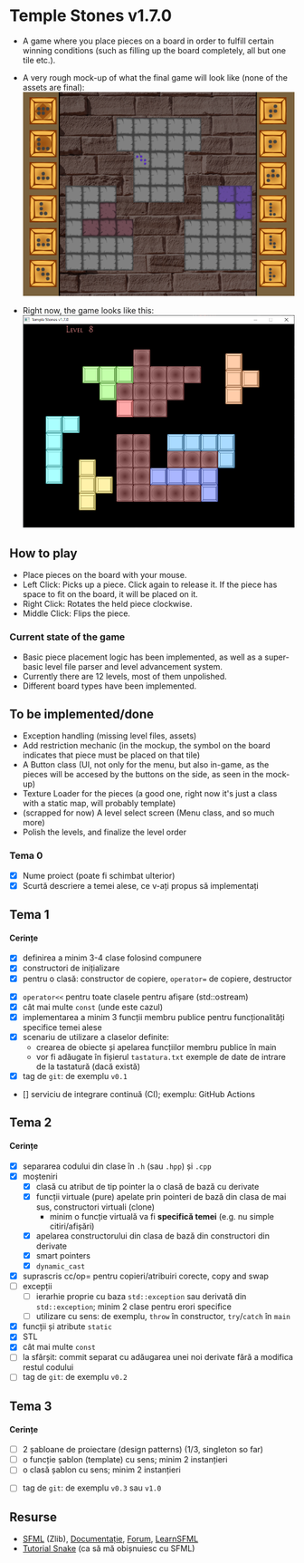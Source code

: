 # Temple Stones v1.7.0

- A game where you place pieces on a board in order to fulfill certain winning conditions (such as filling up the board completely, all but one tile etc.).

- A very rough mock-up of what the final game will look like (none of the assets are final):
![](mockup.png)

- Right now, the game looks like this:
![](v1.7.0.png)

## How to play

- Place pieces on the board with your mouse.
- Left Click: Picks up a piece. Click again to release it. If the piece has space to fit on the board, it will be placed on it.
- Right Click: Rotates the held piece clockwise.
- Middle Click: Flips the piece.

### Current state of the game

- Basic piece placement logic has been implemented, as well as a super-basic level file parser and level advancement system.
- Currently there are 12 levels, most of them unpolished.
- Different board types have been implemented.

## To be implemented/done

- Exception handling (missing level files, assets)
- Add restriction mechanic (in the mockup, the symbol on the board indicates that piece must be placed on that tile)
- A Button class (UI, not only for the menu, but also in-game, as the pieces will be accesed by the buttons on the side, as seen in the mock-up)
- Texture Loader for the pieces (a good one, right now it's just a class with a static map, will probably template)
- (scrapped for now) A level select screen (Menu class, and so much more)
- Polish the levels, and finalize the level order

### Tema 0

- [x] Nume proiect (poate fi schimbat ulterior)
- [x] Scurtă descriere a temei alese, ce v-ați propus să implementați

## Tema 1

#### Cerințe
- [x] definirea a minim 3-4 clase folosind compunere
- [x] constructori de inițializare
- [x] pentru o clasă: constructor de copiere, `operator=` de copiere, destructor
<!-- - [ ] pentru o altă clasă: constructor de mutare, `operator=` de mutare, destructor -->
<!-- - [ ] pentru o altă clasă: toate cele 5 funcții membru speciale -->
- [x] `operator<<` pentru toate clasele pentru afișare (std::ostream)
- [x] cât mai multe `const` (unde este cazul)
- [x] implementarea a minim 3 funcții membru publice pentru funcționalități specifice temei alese
- [x] scenariu de utilizare a claselor definite:
  - crearea de obiecte și apelarea funcțiilor membru publice în main
  - vor fi adăugate în fișierul `tastatura.txt` exemple de date de intrare de la tastatură (dacă există)
- [x] tag de `git`: de exemplu `v0.1`
- [] serviciu de integrare continuă (CI); exemplu: GitHub Actions

## Tema 2

#### Cerințe
- [x] separarea codului din clase în `.h` (sau `.hpp`) și `.cpp`
- [x] moșteniri
  - [x] clasă cu atribut de tip pointer la o clasă de bază cu derivate
  - [x] funcții virtuale (pure) apelate prin pointeri de bază din clasa de mai sus, constructori virtuali (clone)
    - minim o funcție virtuală va fi **specifică temei** (e.g. nu simple citiri/afișări)
  - [x] apelarea constructorului din clasa de bază din constructori din derivate
  - [x] smart pointers
  - [x] `dynamic_cast`
- [x] suprascris cc/op= pentru copieri/atribuiri corecte, copy and swap
- [ ] excepții
  - [ ] ierarhie proprie cu baza `std::exception` sau derivată din `std::exception`; minim 2 clase pentru erori specifice
  - [ ] utilizare cu sens: de exemplu, `throw` în constructor, `try`/`catch` în `main`
- [x] funcții și atribute `static`
- [x] STL
- [x] cât mai multe `const`
- [ ] la sfârșit: commit separat cu adăugarea unei noi derivate fără a modifica restul codului
- [ ] tag de `git`: de exemplu `v0.2`

## Tema 3

#### Cerințe
- [ ] 2 șabloane de proiectare (design patterns) (1/3, singleton so far)
- [ ] o funcție șablon (template) cu sens; minim 2 instanțieri
- [ ] o clasă șablon cu sens; minim 2 instanțieri
<!-- - [ ] o specializare pe funcție/clasă șablon -->
- [ ] tag de `git`: de exemplu `v0.3` sau `v1.0`

## Resurse

- [SFML](https://github.com/SFML/SFML/tree/aa82ea132b9296a31922772027ad5d14c1fa381b) (Zlib), [Documentație](https://www.sfml-dev.org/documentation/2.5.1/), [Forum](https://en.sfml-dev.org/forums/), [LearnSFML](https://learnsfml.com/)
- [Tutorial Snake](https://www.youtube.com/playlist?list=PLbPaYYCufiXzbKTwPpYpgkUplgsCscEm6) (ca să mă obișnuiesc cu SFML)